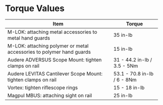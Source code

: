 # Torque Values

| Item | Torque |
| ---- | ------ |
| M-LOK: attaching metal accessories to metal hand guards | 35 in-lb |
| M-LOK: attaching polymer or metal accessories to polymer hand guards | 15 in-lb |
| Audere ADVERSUS Scope Mount: tighten clamps on rail | 31 - 44.2 in-lb / 3.5 - 5Nm |
| Audere LEVITAS Cantilever Scope Mount: tighten clamps on rail | 53.1 - 70.8 in-lb / 6 - 8Nm |
| Vortex: tighten riflescope rings | 15 - 18 in-lb |
| Magpul MBUS: attaching sight on rail | 25 in-lb |
